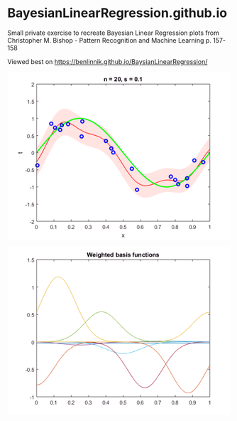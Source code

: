 # BayesianLinearRegression.github.io
Small private exercise to recreate Bayesian Linear Regression plots from Christopher M. Bishop - Pattern Recognition and Machine Learning p. 157-158

Viewed best on https://benlinnik.github.io/BaysianLinearRegression/

![Example.png](Example.png)

![BasisFct.png](BasisFct.png)
